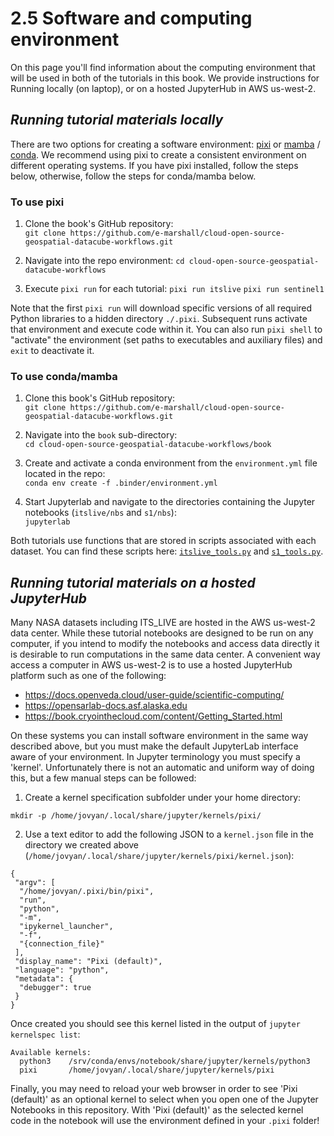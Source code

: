 # 2.5 Software and computing environment

On this page you'll find information about the computing environment that will be used in both of the tutorials in this book. We provide instructions for Running locally (on laptop), or on a hosted JupyterHub in AWS us-west-2.

## *Running tutorial materials locally*

There are two options for creating a software environment: [pixi](https://pixi.sh/latest/) or [mamba](https://mamba.readthedocs.io/en/latest/) / [conda](https://docs.conda.io/projects/conda/en/latest/user-guide/getting-started.html). We recommend using pixi to create a consistent environment on different operating systems. If you have pixi installed, follow the steps below, otherwise, follow the steps for conda/mamba below.

### To use pixi
1. Clone the book's GitHub repository:   
    ```git clone https://github.com/e-marshall/cloud-open-source-geospatial-datacube-workflows.git```

2. Navigate into the repo environment:
```cd cloud-open-source-geospatial-datacube-workflows```

3. Execute `pixi run` for each tutorial:
```pixi run itslive```
```pixi run sentinel1```

Note that the first `pixi run` will download specific versions of all required Python libraries to a hidden directory `./.pixi`. Subsequent runs activate that environment and execute code within it. You can also run `pixi shell` to "activate" the environment (set paths to executables and auxiliary files) and `exit` to deactivate it. 

### To use conda/mamba

1. Clone this book's GitHub repository:  
```git clone https://github.com/e-marshall/cloud-open-source-geospatial-datacube-workflows.git```

2. Navigate into the `book` sub-directory:  
```cd cloud-open-source-geospatial-datacube-workflows/book```

3. Create and activate a conda environment from the `environment.yml` file located in the repo:  
```conda env create -f .binder/environment.yml```

4. Start Jupyterlab and navigate to the directories containing the Jupyter notebooks (`itslive/nbs` and `s1/nbs`):  
```jupyterlab```

Both tutorials use functions that are stored in scripts associated with each dataset. You can find these scripts here: [`itslive_tools.py`](../itslive/nbs/itslive_tools.py) and [`s1_tools.py`](../sentinel1/nbs/s1_tools.py).


## *Running tutorial materials on a hosted JupyterHub*

Many NASA datasets including ITS_LIVE are hosted in the AWS us-west-2 data center. While these tutorial notebooks are designed to be run on any computer, if you intend to modify the notebooks and access data directly it is desirable to run computations in the same data center. A convenient way access a computer in AWS us-west-2 is to use a hosted JupyterHub platform such as one of the following:

- https://docs.openveda.cloud/user-guide/scientific-computing/
- https://opensarlab-docs.asf.alaska.edu
- https://book.cryointhecloud.com/content/Getting_Started.html

On these systems you can install software environment in the same way described above, but you must make the default JupyterLab interface aware of your environment. In Jupyter terminology you must specify a 'kernel'. Unfortunately there is not an automatic and uniform way of doing this, but a few manual steps can be followed:

1. Create a kernel specification subfolder under your home directory:
```
mkdir -p /home/jovyan/.local/share/jupyter/kernels/pixi/
```

2. Use a text editor to add the following JSON to a `kernel.json` file in the directory we created above (`/home/jovyan/.local/share/jupyter/kernels/pixi/kernel.json`):
```
{
 "argv": [
  "/home/jovyan/.pixi/bin/pixi",
  "run",
  "python",
  "-m",
  "ipykernel_launcher",
  "-f",
  "{connection_file}"
 ],
 "display_name": "Pixi (default)",
 "language": "python",
 "metadata": {
  "debugger": true
 }
}
```

Once created you should see this kernel listed in the output of `jupyter kernelspec list`:
```
Available kernels:
  python3    /srv/conda/envs/notebook/share/jupyter/kernels/python3
  pixi       /home/jovyan/.local/share/jupyter/kernels/pixi
```

Finally, you may need to reload your web browser in order to see 'Pixi (default)' as an optional kernel to select when you open one of the Jupyter Notebooks in this repository. With 'Pixi (default)' as the selected kernel code in the notebook will use the environment defined in your `.pixi` folder!




